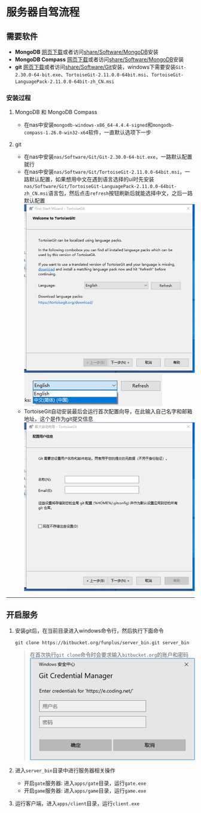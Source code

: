 # 服务器自驾流程

## 需要软件
- **MongoDB** [网页下载](https://www.mongodb.com/try/download/community?tck=docs_server)或者访问[share/Software/MongoDB](nas.diandian.info/Software/MongoDB/)安装
- **MongoDB Compass** [网页下载](https://www.mongodb.com/try/download/compass?tck=docs_compass)或者访问[share/Software/MongoDB](nas.diandian.info/Software/MongoDB/)安装
- **git** [网页下载](https://tortoisegit.org)或者访问[share/Software/Git](nas.diandian.info/Software/Docker/)安装，windows下需要安装`Git-2.30.0-64-bit.exe`、`TortoiseGit-2.11.0.0-64bit.msi`、`TortoiseGit-LanguagePack-2.11.0.0-64bit-zh_CN.msi`

### 安装过程
1. MongoDB 和 MongoDB Compass
   * 在nas中安装`mongodb-windows-x86_64-4.4.4-signed`和`mongodb-compass-1.26.0-win32-x64`软件，一直默认选项下一步

2. git
   * 在nas中安装`nas/Software/Git/Git-2.30.0-64-bit.exe`，一路默认配置就行
   * 在nas中安装`nas/Software/Git/TortoiseGit-2.11.0.0-64bit.msi`，一路默认配置，如果想用中文在遇到语言选择的ui时先安装`nas/Software/Git/TortoiseGit-LanguagePack-2.11.0.0-64bit-zh_CN.msi`语言包，然后点击`refresh`按钮刷新后就能选择中文，之后一路默认配置
    ![](doc/image/self4.png)
    ![](doc/image/self5.png)
   * TortoiseGit自动安装最后会运行首次配置向导，在此输入自己名字和邮箱地址，这个是作为git提交信息
    ![](doc/image/self6.png)
   
----------------------

## 开启服务
1. 安装git后，在当前目录进入windows命令行，然后执行下面命令

    ```
    git clone https://bitbucket.org/funplus/server_bin.git server_bin
    ```

    > 在首次执行`git clone`命令时会要求输入`bitbucket.org`的账户和密码 ![](doc/image/self7.png)

2. 进入`server_bin`目录中进行服务器相关操作

    * 开启`gate`服务器: 进入`apps/gate`目录，运行`gate.exe`
    * 开启`game`服务器: 进入`apps/game`目录，运行`game.exe`

3. 运行客户端，进入`apps/client`目录，运行`client.exe` 